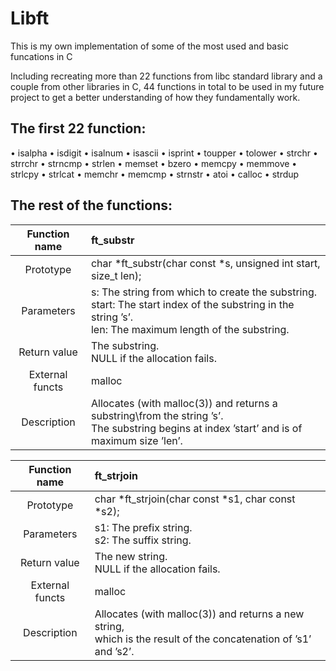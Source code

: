 # Libft
This is my own implementation of some of the 
most used and basic funcations in C

Including recreating more than 22 functions from libc standard library and a couple from other libraries in C,
44 functions in total to be used in my future project to get a better understanding of how they fundamentally work.

## The first 22 function:

• isalpha
• isdigit
• isalnum
• isascii
• isprint
• toupper
• tolower
• strchr
• strrchr
• strncmp
• strlen
• memset
• bzero
• memcpy
• memmove
• strlcpy
• strlcat
• memchr
• memcmp
• strnstr
• atoi
• calloc
• strdup

## The rest of the functions:

|Function name|ft_substr|
|:---------------:|:----------|
|Prototype|char *ft_substr(char const *s, unsigned int start, size_t len);|
|Parameters|s: The string from which to create the substring.<br />start: The start index of the substring in the string ’s’.<br />len: The maximum length of the substring.|
|Return value|The substring.<br />NULL if the allocation fails.|
|External functs|malloc|
|Description|Allocates (with malloc(3)) and returns a substring\from the string ’s’.<br />The substring begins at index ’start’ and is of maximum size ’len’.|

|Function name|ft_strjoin|
|:-----------:|:---------|
|Prototype|char *ft_strjoin(char const *s1, char const *s2);|
|Parameters|s1: The prefix string.<br />s2: The suffix string.|
|Return value|The new string.<br />NULL if the allocation fails.|
|External functs|malloc|
|Description|Allocates (with malloc(3)) and returns a new string,<br />which is the result of the concatenation of ’s1’ and ’s2’.|


